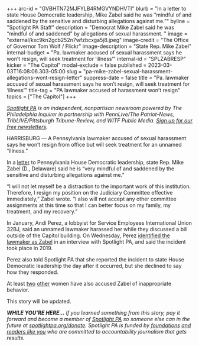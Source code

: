 +++
arc-id = "GVBHTN72MJFYLB4RMGVYNDHVTI"
blurb = "In a letter to state House Democratic leadership, Mike Zabel said he was “mindful of and saddened by the sensitive and disturbing allegations against me.”"
byline = "Spotlight PA Staff"
description = "Democrat Mike Zabel said he was “mindful of and saddened” by allegations of sexual harassment. "
image = "external/kxc9kn2gcb252n7wfzbcxga5j8.jpeg"
image-credit = "The Office of Governor Tom Wolf / Flickr"
image-description = "State Rep. Mike Zabel"
internal-budget = "Pa. lawmaker accused of sexual harassment says he won’t resign, will seek treatment for ‘illness’"
internal-id = "SPLZABRESP"
kicker = "The Capitol"
modal-exclude = false
published = 2023-03-03T16:08:06.303-05:00
slug = "pa-mike-zabel-sexual-harassment-allegations-wont-resign-letter"
suppress-date = false
title = "Pa. lawmaker accused of sexual harassment says he won’t resign, will seek treatment for ‘illness’"
title-tag = "PA lawmaker accused of harassment won’t resign"
topics = ["The Capitol"]
+++

<a href="https://www.spotlightpa.org/"><i>Spotlight PA</i></a><i> is an independent, nonpartisan newsroom powered by The Philadelphia Inquirer in partnership with PennLive/The Patriot-News, TribLIVE/Pittsburgh Tribune-Review, and WITF Public Media. </i><a href="https://www.spotlightpa.org/newsletters"><i>Sign up for our free newsletters</i></a><i>.</i>

HARRISBURG — A Pennsylvania lawmaker accused of sexual harassment says he won’t resign from office but will seek treatment for an unnamed “illness.”

In a <a href="https://www.scribd.com/document/629217366/Rep-Mike-Zabel-letter-to-leadership">letter</a> to Pennsylvania House Democratic leadership, state Rep. Mike Zabel (D., Delaware) said he is “very mindful of and saddened by the sensitive and disturbing allegations against me.”

<script src="https://www.spotlightpa.org/embed.js" async></script><div data-spl-embed-version="1" data-spl-src="https://www.spotlightpa.org/embeds/newsletter/"></div>


“I will not let myself be a distraction to the important work of this institution. Therefore, I resign my position on the Judiciary Committee effective immediately,” Zabel wrote. “I also will not accept any other committee assignments at this time so that I can better focus on my family, my treatment, and my recovery.”

In January, Andi Perez, a lobbyist for Service Employees International Union 32BJ, said an unnamed lawmaker harassed her while they discussed a bill outside of the Capitol building. On Wednesday, Perez <a href="https://www.spotlightpa.org/news/2023/03/pa-house-mike-zabel-alleged-sexual-harassment-lobbyist/">identified the lawmaker as Zabel</a> in an interview with Spotlight PA, and said the incident took place in 2019.

Perez also told Spotlight PA that she reported the incident to state House Democratic leadership the day after it occurred, but she declined to say how they responded.

At least <a href="https://broadandliberty.com/2023/03/01/source-delaware-county-rep-mike-zabel-is-alleged-groper-of-lobbyist-also-sexually-propositioned-fellow-state-house-member/">two</a> <a href="https://medium.com/@colleenkennedy/in-the-summer-of-2018-i-was-hired-by-then-candidate-mike-zabel-to-be-his-campaign-manager-238efa354859">other</a> women have also accused Zabel of inappropriate behavior.

This story will be updated.

<i><b>WHILE YOU’RE HERE...</b></i><i> If you learned something from this story, pay it forward and become a member of </i><a href="https://www.spotlightpa.org/"><i>Spotlight PA</i></a><i> so someone else can in the future at </i><a href="http://spotlightpa.org/donate"><i>spotlightpa.org/donate</i></a><i>. Spotlight PA is funded by</i><a href="https://www.spotlightpa.org/support"><i> foundations</i></a><i> </i><a href="https://www.spotlightpa.org/support"><i>and readers like you</i></a><i> who are committed to accountability journalism that gets results.</i>
